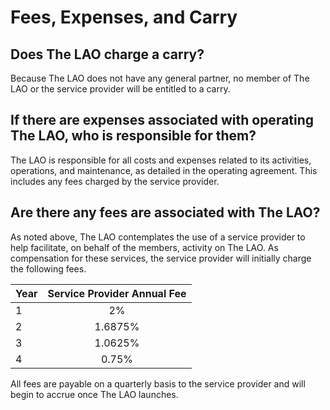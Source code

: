 
# Fees, Expenses, and Carry

## Does The LAO charge a carry?

Because The LAO does not have any general partner, no member of The LAO or the service provider will be entitled to a carry.

## If there are expenses associated with operating The LAO, who is responsible for them?

The LAO is responsible for all costs and expenses related to its activities, operations, and maintenance, as detailed in the operating agreement.  This includes any fees charged by the service provider.

## Are there any fees are associated with The LAO?

As noted above, The LAO contemplates the use of a service provider to help facilitate, on behalf of the members, activity on The LAO.  As compensation for these services, the service provider will initially charge the following fees.  

| Year          | Service Provider Annual Fee| 
| ------------- |:--------------------------:| 
| 1             | 2%                         | 
| 2             | 1.6875%                    | 
| 3             | 1.0625%                    |
| 4             | 0.75%                      |

All fees are payable on a quarterly basis to the service provider and will begin to accrue once The LAO launches.

